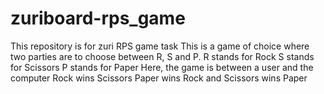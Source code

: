 # zuriboard-rps_game
This repository is for zuri RPS game task 
This is a game of choice where two parties are to choose between R, S and P.
R stands for Rock
S stands for Scissors
P stands for Paper
Here, the game is between a user and the computer
Rock wins Scissors
Paper wins Rock and
Scissors wins Paper
